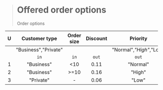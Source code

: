 > # Offered order options
> Order options
 
| U |    Customer type     | Order size | Discount |        Priority         | Description | Reference |
|:-:|:--------------------:|:----------:|:--------:|:-----------------------:|:-----------:|:---------:|
|   | "Business","Private" |            |          | "Normal",*"High"*,"Low" |             |           |
|   |         `in`         |    `in`    |  `out`   |          `out`          |     `#`     |    `#`    |
| 1 |      "Business"      |    <10     |   0.11   |        "Normal"         | Small order |   Ref 1   |
| 2 |      "Business"      |    >=10    |   0.16   |         "High"          | Large order |   Ref 2   |
| 3 |      "Private"       |     -      |   0.06   |          "Low"          | All orders  |   Ref 3   |
